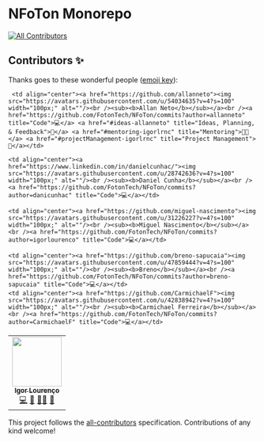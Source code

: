 # NFoTon Monorepo
<!-- ALL-CONTRIBUTORS-BADGE:START - Do not remove or modify this section -->
[![All Contributors](https://img.shields.io/badge/all_contributors-5-orange.svg?style=flat-square)](#contributors-)
<!-- ALL-CONTRIBUTORS-BADGE:END -->

## Contributors ✨

Thanks goes to these wonderful people ([emoji key](https://allcontributors.org/docs/en/emoji-key)):

<!-- ALL-CONTRIBUTORS-LIST:START - Do not remove or modify this section -->
<!-- prettier-ignore-start -->
<!-- markdownlint-disable -->
<table>
  <tr>
    <td align="center"><a href="https://github.com/igorlourenco"><img src="https://avatars.githubusercontent.com/u/43149318?v=4?s=100" width="100px;" alt=""/><br /><sub><b>Igor Lourenço</b></sub></a><br /><a href="https://github.com/FotonTech/NFoTon/commits?author=igorlourenco" title="Code">💻</a> <a href="#ideas-igorlrnc" title="Ideas, Planning, & Feedback">🤔</a> <a href="#mentoring-igorlourenco" title="Mentoring">🧑‍🏫</a> <a href="#projectManagement-igorlrnc" title="Project Management">📆</a></td>

     <td align="center"><a href="https://github.com/allanneto"><img src="https://avatars.githubusercontent.com/u/54034635?v=4?s=100" width="100px;" alt=""/><br /><sub><b>Allan Neto</b></sub></a><br /><a href="https://github.com/FotonTech/NFoTon/commits?author=allanneto" title="Code">💻</a> <a href="#ideas-allanneto" title="Ideas, Planning, & Feedback">🤔</a> <a href="#mentoring-igorlrnc" title="Mentoring">🧑‍🏫</a> <a href="#projectManagement-igorlrnc" title="Project Management">📆</a></td>
    
    <td align="center"><a href="https://www.linkedin.com/in/danielcunhac/"><img src="https://avatars.githubusercontent.com/u/28742636?v=4?s=100" width="100px;" alt=""/><br /><sub><b>Daniel Cunha</b></sub></a><br /><a href="https://github.com/FotonTech/NFoTon/commits?author=danicunhac" title="Code">💻</a></td>
        
    <td align="center"><a href="https://github.com/miguel-nascimento"><img src="https://avatars.githubusercontent.com/u/31226227?v=4?s=100" width="100px;" alt=""/><br /><sub><b>Miguel Nascimento</b></sub></a><br /><a href="https://github.com/FotonTech/NFoTon/commits?author=igorlourenco" title="Code">💻</a></td>
    
    <td align="center"><a href="https://github.com/breno-sapucaia"><img src="https://avatars.githubusercontent.com/u/47859444?v=4?s=100" width="100px;" alt=""/><br /><sub><b>Breno</b></sub></a><br /><a href="https://github.com/FotonTech/NFoTon/commits?author=breno-sapucaia" title="Code">💻</a></td>
    <td align="center"><a href="https://github.com/CarmichaelF"><img src="https://avatars.githubusercontent.com/u/42838942?v=4?s=100" width="100px;" alt=""/><br /><sub><b>Carmichael Ferreira</b></sub></a><br /><a href="https://github.com/FotonTech/NFoTon/commits?author=CarmichaelF" title="Code">💻</a></td>
  
  </tr>
</table>

<!-- markdownlint-restore -->
<!-- prettier-ignore-end -->

<!-- ALL-CONTRIBUTORS-LIST:END -->

This project follows the [all-contributors](https://github.com/all-contributors/all-contributors) specification. Contributions of any kind welcome!
